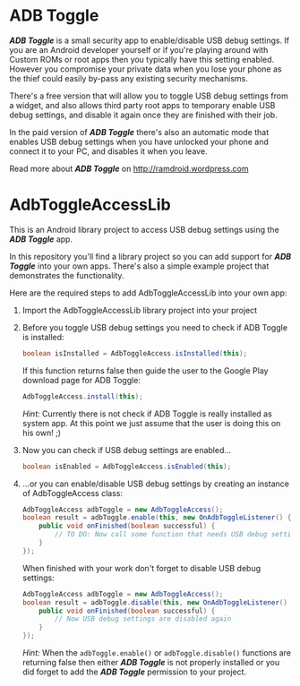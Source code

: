 ﻿ADB Toggle
==================

***ADB Toggle*** is a small security app to enable/disable USB debug settings. If you are an Android developer
yourself or if you're playing around with Custom ROMs or root apps then you typically have this setting enabled.
However you compromise your private data when you lose your phone as the thief could easily by-pass any existing
security mechanisms.

There's a free version that will allow you to toggle USB debug settings from a widget, and also allows third party
root apps to temporary enable USB debug settings, and disable it again once they are finished with their job.

In the paid version of ***ADB Toggle*** there's also an automatic mode that enables USB debug settings when you
have unlocked your phone and connect it to your PC, and disables it when you leave.

Read more about ***ADB Toggle*** on http://ramdroid.wordpress.com

AdbToggleAccessLib
==================

This is an Android library project to access USB debug settings using the ***ADB Toggle*** app.

In this repository you'll find a library project so you can add support for ***ADB Toggle*** into your own apps.
There's also a simple example project that demonstrates the functionality.

Here are the required steps to add AdbToggleAccessLib into your own app:

1. Import the AdbToggleAccessLib library project into your project

2. Before you toggle USB debug settings you need to check if ADB Toggle is installed:

	```java
	boolean isInstalled = AdbToggleAccess.isInstalled(this);
	```
	
	If this function returns false then guide the user to the Google Play download page for ADB Toggle:

	```java
	AdbToggleAccess.install(this);
	```
	
	*Hint:*
	Currently there is not check if ADB Toggle is really installed as system app. At this point
	we just assume that the user is doing this on his own! ;)
	
3. Now you can check if USB debug settings are enabled...

	```java
	boolean isEnabled = AdbToggleAccess.isEnabled(this);
	```
	
4. ...or you can enable/disable USB debug settings by creating an instance of AdbToggleAccess class:

	```java
	AdbToggleAccess adbToggle = new AdbToggleAccess();
	boolean result = adbToggle.enable(this, new OnAdbToggleListener() {
		public void onFinished(boolean successful) {
			// TO DO: Now call some function that needs USB debug settings enabled
		}
	});
	```
	
	When finished with your work don't forget to disable USB debug settings:

	```java
	AdbToggleAccess adbToggle = new AdbToggleAccess();
	boolean result = adbToggle.disable(this, new OnAdbToggleListener() {
		public void onFinished(boolean successful) {
			// Now USB debug settings are disabled again
		}
	});
	```
	
	*Hint:*
	When the `adbToggle.enable()` or `adbToggle.disable()` functions are returning false then either ***ADB Toggle*** is not properly installed or you did forget to add the ***ADB Toggle*** permission to your project.
